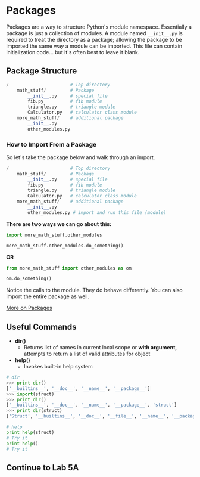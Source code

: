 # Packages

Packages are a way to structure Python's module namespace. Essentially a package is just a collection of modules. A module named `__init__.py` is required to treat the directory as a package; allowing the package to be imported the same way a module can be imported. This file can contain initialization code... but it's often best to leave it blank.

## Package Structure

```python
/                       # Top directory
    math_stuff/         # Package
        __init__.py     # special file
        fib.py          # fib module 
        triangle.py     # triangle module 
        Calculator.py   # calculator class module
    more_math_stuff/    # additional package 
        __init__.py 
        other_modules.py
```

### How to Import From a Package

So let's take the package below and walk through an import.

```python
/                       # Top directory
    math_stuff/         # Package
        __init__.py     # special file
        fib.py          # fib module 
        triangle.py     # triangle module 
        Calculator.py   # calculator class module
    more_math_stuff/    # additional package 
        __init__.py 
        other_modules.py # import and run this file (module)
```

**There are two ways we can go about this:**

```python
import more_math_stuff.other_modules

more_math_stuff.other_modules.do_something()
```

**OR**

```python
from more_math_stuff import other_modules as om

om.do_something()
```

Notice the calls to the module. They do behave differently. You can also import the entire package as well.

[More on Packages](https://realpython.com/python-modules-packages/#python-packages)

## Useful Commands

* **dir\(\)**
  * Returns list of names in current local scope or **with argument,** attempts to return a list of valid attributes for object
* **help\(\)**
  * Invokes built-in help system

```python
# dir
>>> print dir()
['__builtins__', '__doc__', '__name__', '__package__']
>>> import(struct)
>>> print dir()
['__builtins__', '__doc__', '__name__', '__package__', 'struct']
>>> print dir(struct)
['Struct', '__builtins__', '__doc__', '__file__', '__name__', '__package__', '_clearcache', 'calcsize', 'error', 'pack', 'pack_into', 'unpack', 'unpack_from']

# help
print help(struct)
# Try it
print help()
# Try it
```  


## Continue to Lab 5A  



